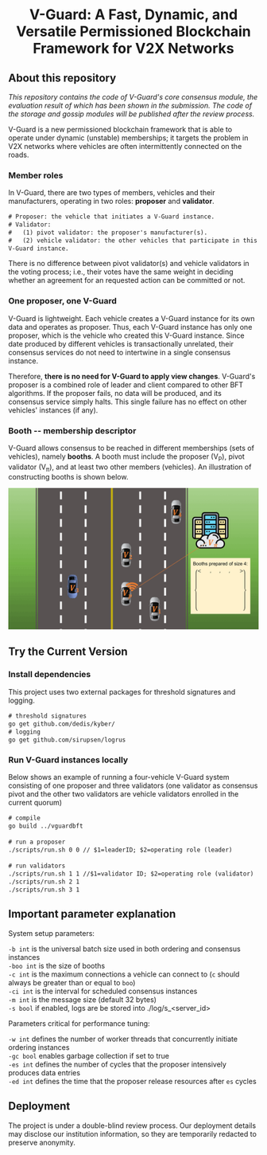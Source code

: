 <h1 align="center"> V-Guard: A Fast, Dynamic, and Versatile Permissioned Blockchain Framework for V2X Networks </h1>

## About this repository

*This repository contains the code of V-Guard's core consensus module, the evaluation result of which has been shown in the submission. The code of the storage and gossip modules will be published after the review process.*

V-Guard is a new permissioned blockchain framework that is able to operate 
under dynamic (unstable) memberships; it targets the problem in V2X networks where 
vehicles are often intermittently connected on the roads.

### Member roles
In V-Guard, there are two types of members, vehicles and their manufacturers, operating in two roles: **proposer** and **validator**.

    # Proposer: the vehicle that initiates a V-Guard instance.
    # Validator: 
    #   (1) pivot validator: the proposer's manufacturer(s).
    #   (2) vehicle validator: the other vehicles that participate in this V-Guard instance.

There is no difference between pivot validator(s) and vehicle validators in the voting process; i.e., their votes have the same weight in deciding whether an agreement for an requested action can be committed or not.

### One proposer, one V-Guard
V-Guard is lightweight. Each vehicle creates a V-Guard instance for its own data and operates as proposer.
Thus, each V-Guard instance has only one proposer, which is the vehicle who created this V-Guard instance.
Since date produced by different vehicles is transactionally unrelated, 
their consensus services do not need to intertwine in a single consensus instance. 

Therefore, **there is no need for V-Guard to apply view changes**. 
V-Guard's proposer is a combined role of leader and client compared to other BFT algorithms.
If the proposer fails, no data will be produced, and its consensus service simply halts.
This single failure has no effect on other vehicles' instances (if any). 

### Booth -- membership descriptor 
V-Guard allows consensus to be reached in different memberships (sets of vehicles), namely **booths**. 
A booth must include the proposer (V<sub>P</sub>), pivot validator (V<sub>π</sub>), and at least two other members (vehicles).
An illustration of constructing booths is shown below.


![](./docs/booths.gif)

## Try the Current Version

### Install dependencies
This project uses two external packages for threshold signatures and logging.

    # threshold signatures
    go get github.com/dedis/kyber/
    # logging
    go get github.com/sirupsen/logrus

### Run V-Guard instances locally
Below shows an example of running a four-vehicle V-Guard system consisting of one proposer and three validators 
(one validator as consensus pivot and the other two validators are vehicle validators enrolled in the current quorum)
    
    # compile
    go build ../vguardbft

    # run a proposer
    ./scripts/run.sh 0 0 // $1=leaderID; $2=operating role (leader)

    # run validators
    ./scripts/run.sh 1 1 //$1=validator ID; $2=operating role (validator)
    ./scripts/run.sh 2 1
    ./scripts/run.sh 3 1

## Important parameter explanation

System setup parameters:

  `-b int` is the universal batch size used in both ordering and consensus instances\
  `-boo int` is the size of booths\
  `-c int` is the maximum connections a vehicle can connect to (`c` should always be greater than or equal to `boo`)\
  `-ci int` is the interval for scheduled consensus instances\
  `-m int` is the message size (default 32 bytes)\
  `-s bool` if enabled, logs are be stored into ./log/s_<server_id>
  
Parameters critical for performance tuning:

`-w int` defines the number of worker threads that concurrently initiate ordering instances\
`-gc bool` enables garbage collection if set to true\
`-es int` defines the number of cycles that the proposer intensively produces data entries\
`-ed int` defines the time that the proposer release resources after `es` cycles

## Deployment
The project is under a double-blind review process. 
Our deployment details may disclose our institution information, so they are temporarily redacted to preserve anonymity.
